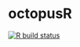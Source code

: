 
<!-- README.md is generated from README.Rmd. Please edit that file -->
# octopusR

<!-- badges: start -->
[![R build status](https://github.com/Moohan/octopusR/workflows/R-CMD-check/badge.svg)](https://github.com/Moohan/octopusR/actions) <!-- badges: end -->
